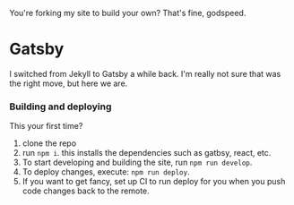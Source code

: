 
You're forking my site to build your own?  That's fine, godspeed.

# Gatsby

I switched from Jekyll to Gatsby a while back.  I'm really not sure that was the right move, but here we are.

### Building and deploying

This your first time?

1. clone the repo
2. run `npm i`.  this installs the dependencies such as gatbsy, react, etc.
3. To start developing and building the site, run `npm run develop`.
4.  To deploy changes, execute:  `npm run deploy`.  
5.  If you want to get fancy, set up CI to run deploy for you when you push code changes back to the remote.
